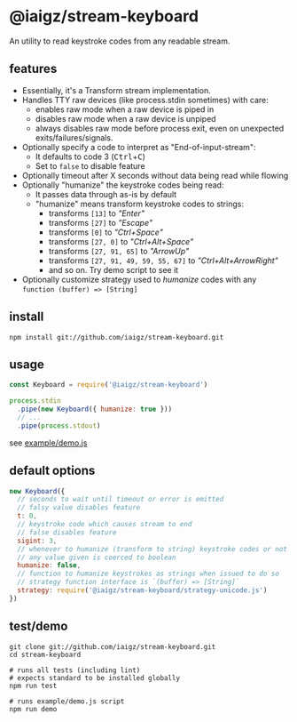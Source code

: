 # @iaigz/stream-keyboard

An utility to read keystroke codes from any readable stream.

## features

- Essentially, it's a Transform stream implementation.
- Handles TTY raw devices (like process.stdin sometimes) with care:
  - enables raw mode when a raw device is piped in
  - disables raw mode when a raw device is unpiped
  - always disables raw mode before process exit, even on unexpected exits/failures/signals.
- Optionally specify a code to interpret as "End-of-input-stream":
  - It defaults to code 3 (<kbd>Ctrl</kbd>+<kbd>C</kbd>)
  - Set to `false` to disable feature
- Optionally timeout after X seconds without data being read while flowing
- Optionally "humanize" the keystroke codes being read:
  - It passes data through as-is by default
  - "humanize" means transform keystroke codes to strings:
    - transforms `[13]` to _"Enter"_
    - transforms `[27]` to _"Escape"_
    - transforms `[0]` to _"Ctrl+Space"_
    - transforms `[27, 0]` to _"Ctrl+Alt+Space"_
    - transforms `[27, 91, 65]` to _"ArrowUp"_
    - transforms `[27, 91, 49, 59, 55, 67]` to _"Ctrl+Alt+ArrowRight"_
    - and so on. Try demo script to see it
- Optionally customize strategy used to _humanize_ codes with any `function (buffer) => [String]`

## install

```shell
npm install git://github.com/iaigz/stream-keyboard.git
```

## usage

```javascript
const Keyboard = require('@iaigz/stream-keyboard')

process.stdin
  .pipe(new Keyboard({ humanize: true }))
  // ...
  .pipe(process.stdout)
```

see [example/demo.js](./example/demo)

## default options

```javascript
new Keyboard({
  // seconds to wait until timeout or error is emitted
  // falsy value disables feature
  t: 0,
  // keystroke code which causes stream to end
  // false disables feature
  sigint: 3,
  // whenever to humanize (transform to string) keystroke codes or not
  // any value given is coerced to boolean
  humanize: false,
  // function to humanize keystrokes as strings when issued to do so
  // strategy function interface is `(buffer) => [String]`
  strategy: require('@iaigz/stream-keyboard/strategy-unicode.js')
})
```

## test/demo

```shell
git clone git://github.com/iaigz/stream-keyboard.git
cd stream-keyboard

# runs all tests (including lint)
# expects standard to be installed globally
npm run test

# runs example/demo.js script
npm run demo
```
